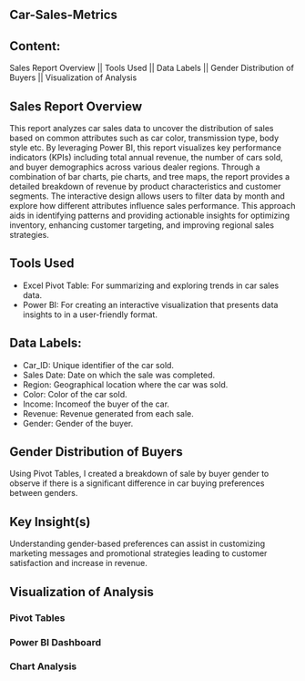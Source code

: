 ## Car-Sales-Metrics
## Content:
Sales Report Overview || Tools Used || Data Labels || Gender Distribution of Buyers || Visualization of Analysis
## Sales Report Overview
This report analyzes car sales data to uncover the distribution of sales based on common attributes such as car color, transmission type, body style etc. 
By leveraging Power BI, this report visualizes key performance indicators (KPIs) including total annual revenue, the number of cars sold, and buyer demographics across various dealer regions. Through a combination of bar charts, pie charts, and tree maps, the report provides a detailed breakdown of revenue by product characteristics and customer segments.
The interactive design allows users to filter data by month and explore how different attributes influence sales performance. This approach aids in identifying patterns and providing actionable insights for optimizing inventory, enhancing customer targeting, and improving regional sales strategies.
## Tools Used
- Excel Pivot Table: For summarizing and exploring trends in car sales data.
- Power BI: For creating an interactive visualization that presents data insights to in a user-friendly format.
## **Data Labels:**  
- Car_ID: Unique identifier of the car sold.
- Sales Date: Date on which the sale was completed.
- Region: Geographical location where the car was sold.
- Color: Color of the car sold.
- Income: Incomeof the buyer of the car.
- Revenue: Revenue generated from each sale.
- Gender: Gender of the buyer.
## Gender Distribution of Buyers
Using Pivot Tables, I created a breakdown of sale by buyer gender to observe if there is a significant difference in car buying preferences between genders.
## Key Insight(s)
Understanding gender-based preferences can assist in customizing marketing messages and promotional strategies leading to customer satisfaction and increase in revenue.  
## Visualization of Analysis
### Pivot Tables
### Power BI Dashboard
### Chart Analysis
